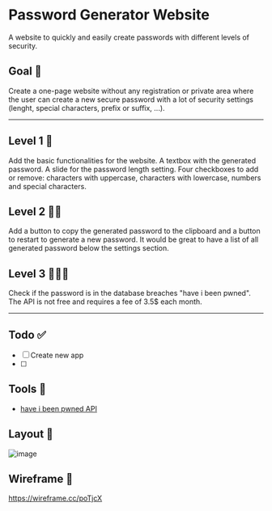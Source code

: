 # Password Generator Website

A website to quickly and easily create passwords with different levels of security.

## Goal 🚀
Create a one-page website without any registration or private area where the user can create a new secure password with a lot of security settings (lenght, special characters, prefix or suffix, ...).

---

## Level 1 🦄
Add the basic functionalities for the website.
A textbox with the generated password.
A slide for the password length setting.
Four checkboxes to add or remove: characters with uppercase, characters with lowercase, numbers and special characters.

## Level 2 🦄🦄
Add a button to copy the generated password to the clipboard and a button to restart to generate a new password.
It would be great to have a list of all generated password below the settings section.

## Level 3 🦄🦄🦄
Check if the password is in the database breaches "have i been pwned".
The API is not free and requires a fee of 3.5$ each month.

---

## Todo ✅
- [ ] Create new app
- [ ] 

## Tools 🔨
- [have i been pwned API](https://haveibeenpwned.com/API/Key)

## Layout 🦾

![image](https://user-images.githubusercontent.com/2757486/163727738-be15c621-6182-48b9-b58a-207f5757657b.png)

## Wireframe 📝
https://wireframe.cc/poTjcX
